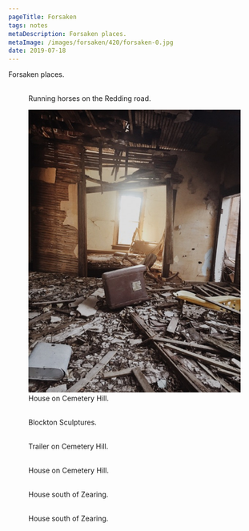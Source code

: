 ```yaml
---
pageTitle: Forsaken
tags: notes
metaDescription: Forsaken places.
metaImage: /images/forsaken/420/forsaken-0.jpg
date: 2019-07-18
---
```

Forsaken places. 

<figure>
    <img class="lazy" data-src="/images/forsaken/768/forsaken-0.jpg">
    <figcaption>Running horses on the Redding road. </figcaption>
</figure>

<figure>
    <img src="/images/forsaken/768/forsaken-1.jpg">
    <figcaption>House on Cemetery Hill.</figcaption>
</figure>

<figure>
    <img class="lazy" data-src="/images/forsaken/768/forsaken-2.jpg">
    <figcaption>Blockton Sculptures. </figcaption>
</figure>

<figure>
    <img class="lazy" data-src="/images/forsaken/768/forsaken-3.jpg">
    <figcaption>Trailer on Cemetery Hill.</figcaption>
</figure>

<figure>
    <img class="lazy" data-src="/images/forsaken/768/forsaken-4.jpg">
    <figcaption>House on Cemetery Hill.</figcaption>
</figure>

<figure>
    <img class="lazy" data-src="/images/forsaken/768/forsaken-5.jpg">
    <figcaption>House south of Zearing.</figcaption>
</figure>

<figure>
    <img class="lazy" data-src="/images/forsaken/768/forsaken-6.jpg">
    <figcaption>House south of Zearing.</figcaption>
</figure>


